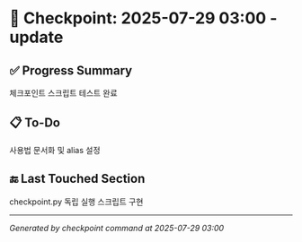 # 🧠 Checkpoint: 2025-07-29 03:00 - update

## ✅ Progress Summary

체크포인트 스크립트 테스트 완료

## 📋 To-Do

사용법 문서화 및 alias 설정

## 🔚 Last Touched Section

checkpoint.py 독립 실행 스크립트 구현

---

_Generated by checkpoint command at 2025-07-29 03:00_
